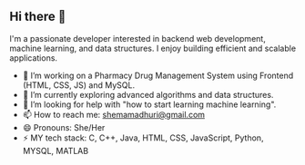 ## Hi there 👋
I'm a passionate developer interested in backend web development, machine learning, and data structures. I enjoy building efficient and scalable applications.

- 🔭 I’m working on a Pharmacy Drug Management System using Frontend (HTML, CSS, JS) and MySQL.
- 🌱 I’m currently exploring advanced algorithms and data structures. 
- 🤔 I’m looking for help with "how to start learning machine learning". 
- 📫 How to reach me: shemamadhuri@gmail.com
- 😄 Pronouns: She/Her
- ⚡ MY tech stack: C, C++, Java, HTML, CSS, JavaScript, Python, MYSQL, MATLAB

